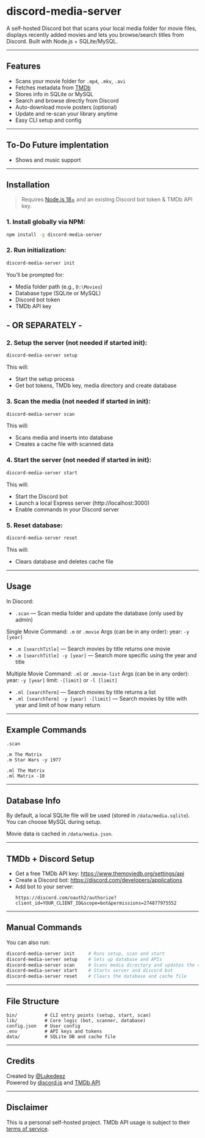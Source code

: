 
# discord-media-server

A self-hosted Discord bot that scans your local media folder for movie files, displays recently added movies and lets you browse/search titles from Discord. Built with Node.js + SQLite/MySQL.

---

## Features

- Scans your movie folder for `.mp4`, `.mkv`, `.avi`
- Fetches metadata from [TMDb](https://www.themoviedb.org/)
- Stores info in SQLite or MySQL
- Search and browse directly from Discord
- Auto-download movie posters (optional)
- Update and re-scan your library anytime
- Easy CLI setup and config

---

## To-Do Future implentation

- Shows and music support

---

## Installation

> Requires [Node.js 18+](https://nodejs.org/) and an existing Discord bot token & TMDb API key.

### 1. Install globally via NPM:

```bash
npm install -g discord-media-server
```

### 2. Run initialization:

```bash
discord-media-server init
```

You’ll be prompted for:
- Media folder path (e.g., `D:\Movies`)
- Database type (SQLite or MySQL)
- Discord bot token
- TMDb API key


## - OR SEPARATELY -


### 2. Setup the server (not needed if started init):

```bash
discord-media-server setup
```

This will:
- Start the setup process
- Get bot tokens, TMDb key, media directory and create database

### 3. Scan the media (not needed if started in init):

```bash
discord-media-server scan
```

This will:
- Scans media and inserts into database
- Creates a cache file with scanned data

### 4. Start the server (not needed if started in init):

```bash
discord-media-server start
```

This will:
- Start the Discord bot
- Launch a local Express server (http://localhost:3000)
- Enable commands in your Discord server

### 5. Reset database:

```bash
discord-media-server reset
```

This will:
- Clears database and deletes cache file

---

## Usage

In Discord:

- `.scan` — Scan media folder and update the database (only used by admin)


Single Movie Command: `.m` or `.movie`
Args (can be in any order):
	year: `-y [year]`
- `.m [searchTitle]` — Search movies by title returns one movie
- `.m [searchTitle] -y [year]` — Search more specific using the year and title


Multiple Movie Command: `.ml` or `.movie-list`
Args (can be in any order):
	year: `-y [year]`
	limit: `-[limit]` or `-l [limit]`
- `.ml [searchTerm]` — Search movies by title returns a list
- `.ml [searchTerm] -y [year] -[limit]` — Search movies by title with year and limit of how many return

---

## Example Commands

```
.scan

.m The Matrix
.m Star Wars -y 1977

.ml The Matrix
.ml Matrix -10

```

---

## Database Info

By default, a local SQLite file will be used (stored in `/data/media.sqlite`). You can choose MySQL during setup.

Movie data is cached in `/data/media.json`.

---

## TMDb + Discord Setup

- Get a free TMDb API key: https://www.themoviedb.org/settings/api
- Create a Discord bot: https://discord.com/developers/applications
- Add bot to your server:  
  ```
  https://discord.com/oauth2/authorize?client_id=YOUR_CLIENT_ID&scope=bot&permissions=274877975552
  ```

---

## Manual Commands

You can also run:

```bash
discord-media-server init     # Runs setup, scan and start
discord-media-server setup    # Sets up database and APIs
discord-media-server scan     # Scans media directory and updates the database
discord-media-server start    # Starts server and discord bot
discord-media-server reset    # Clears the database and cache file
```

---

## File Structure

```
bin/          # CLI entry points (setup, start, scan)
lib/          # Core logic (bot, scanner, database)
config.json   # User config
.env          # API keys and tokens
data/         # SQLite DB and cache file
```

---

## Credits

Created by [@Lukedeez](https://github.com/Lukedeez)  
Powered by [discord.js](https://discord.js.org/) and [TMDb API](https://www.themoviedb.org/)

---

## Disclaimer

This is a personal self-hosted project. TMDb API usage is subject to their [terms of service](https://www.themoviedb.org/documentation/api/terms-of-use).
